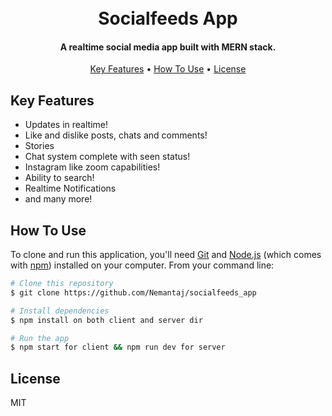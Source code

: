<h1 align="center">
<br>
  Socialfeeds App
  <br>
</h1>

<h4 align="center">A realtime social media app built with MERN stack.</h4>

<p align="center">
  <a href="#key-features">Key Features</a> •
  <a href="#how-to-use">How To Use</a> •
  <a href="#license">License</a>
</p>

## Key Features

* Updates in realtime!
* Like and dislike posts, chats and comments!
* Stories
* Chat system complete with seen status!
* Instagram like zoom capabilities!
* Ability to search!
* Realtime Notifications
* and many more!

## How To Use

To clone and run this application, you'll need [Git](https://git-scm.com) and [Node.js](https://nodejs.org/en/download/) (which comes with [npm](http://npmjs.com)) installed on your computer. From your command line:

```bash
# Clone this repository
$ git clone https://github.com/Nemantaj/socialfeeds_app

# Install dependencies
$ npm install on both client and server dir

# Run the app
$ npm start for client && npm run dev for server
```

## License

MIT

